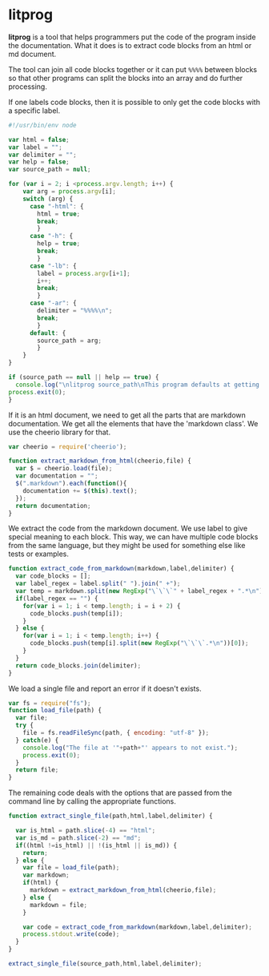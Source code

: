 # litprog

**litprog** is a tool that helps programmers put the code of the program inside the documentation. What it does is to extract code blocks from an html or md document. 

The tool can join all code blocks together or it can put `%%%%` between blocks so that other programs can split the blocks into an array and do further processing.

If one labels code blocks, then it is possible to only get the code blocks with a specific label.

```javascript
#!/usr/bin/env node

var html = false;
var label = "";
var delimiter = "";
var help = false;
var source_path = null;

for (var i = 2; i <process.argv.length; i++) {
    var arg = process.argv[i];
    switch (arg) {
      case "-html": {
        html = true;
        break;
        }
      case "-h": {
        help = true;
        break;
        }
      case "-lb": {
        label = process.argv[i+1];
        i++;
        break;
        }
      case "-ar": {
        delimiter = "%%%%\n";
        break;
        }
      default: {
        source_path = arg;
        }
    }
}

if (source_path == null || help == true) {
  console.log("\nlitprog source_path\nThis program defaults at getting the source code from a single Markdown file.\n\nOptions\n-html : Get the source code from an html document.\n-lb <string> : Only gets the code blocks that have label <string>.\n-ar: Adds '%%%%' delimiter between code blocks.\n-h : Show this help page.");
process.exit(0);
}
```

If it is an html document, we need to get all the parts that are markdown documentation. We get all the elements that have the 'markdown class'. We use the cheerio library for that.

```javascript
var cheerio = require('cheerio');

function extract_markdown_from_html(cheerio,file) {
  var $ = cheerio.load(file);
  var documentation = "";
  $(".markdown").each(function(){
    documentation += $(this).text();
  });
  return documentation;
}
```

We extract the code from the markdown document. We use label to give special meaning to each block. This way, we can have multiple code blocks from the same language, but they might be used for something else like tests or examples.

```javascript
function extract_code_from_markdown(markdown,label,delimiter) {
  var code_blocks = [];
  var label_regex = label.split(" ").join(" +");
  var temp = markdown.split(new RegExp("\`\`\`" + label_regex + ".*\n"));
  if(label_regex == "") {
    for(var i = 1; i < temp.length; i = i + 2) {
      code_blocks.push(temp[i]);
    }
  } else {
    for(var i = 1; i < temp.length; i++) {
      code_blocks.push(temp[i].split(new RegExp("\`\`\`.*\n"))[0]);
    }
  }
  return code_blocks.join(delimiter);
}
```

We load a single file and report an error if it doesn't exists.

```javascript
var fs = require("fs");
function load_file(path) {
  var file;
  try {
    file = fs.readFileSync(path, { encoding: "utf-8" });
  } catch(e) {
    console.log("The file at '"+path+"' appears to not exist.");
    process.exit(0);
  }
  return file;
}
```

The remaining code deals with the options that are passed from the command line by calling the appropriate functions.

```javascript
function extract_single_file(path,html,label,delimiter) {

  var is_html = path.slice(-4) == "html";
  var is_md = path.slice(-2) == "md";
  if((html !=is_html) || !(is_html || is_md)) {
    return;
  } else {
    var file = load_file(path);
    var markdown;
    if(html) {
      markdown = extract_markdown_from_html(cheerio,file); 
    } else {
      markdown = file;
    }

    var code = extract_code_from_markdown(markdown,label,delimiter);
    process.stdout.write(code);
  }
}

extract_single_file(source_path,html,label,delimiter);
```
